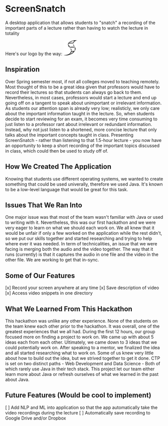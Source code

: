 # ScreenSnatch

A desktop application that allows students to "snatch" a recording of the important parts of a lecture rather than having to watch the lecture in totality

Here's our logo by the way:
![alt text](https://github.com/JShimonov/ScreenSnatch/blob/master/src/desktopscreenrecorder/logo.png "Logo Title Text 1")

## Inspiration

Over Spring semester most, if not all colleges moved to teaching remotely. Most thought of this to be a great idea given that professors would have to record their lectures so that students can always go back to them. Nevertheless, in most cases, professors would start a lecture and end up going off on a tangent to speak about unimportant or irrelevant information. As students our attention span is already very low; realisticly, we only care about the important information taught in the lecture. So, when students decide to start reviewing for an exam, it becomes very time consuming to just listen to a professor rant about irrelevant or redundant information. Instead, why not just listen to a shortened, more concise lecture that only talks about the important concepts taught in class. Presenting ScreenSnatch - rather than listening to that 1.5-hour lecture - you now have an opportunity to keep a short recording of the important topics discussed in class, which could then be used to study off of.

## How We Created The Application

Knowing that students use different operating systems, we wanted to create something that could be used univerally, therefore we used Java. It's known to be a low-level language that would be great for this task. 

## Issues That We Ran Into

One major issue was that most of the team wasn't familiar with Java or used to writing with it. Nevertheless, this was our first hackathon and we were very eager to learn on what we should each work on. We all knew that it would be unfair if only a few worked on the application while the rest didn't, so we put our skills together and started researching and trying to help where ever it was needed. In term of technicalities, an issue that we were facing is merging both the audio and the video together. The way that it runs (currently) is that it captures the audio in one file and the video in the other file. We are working to get that in-sync.

## Some of Our Features

[x] Record your screen anywhere at any time
[x] Save description of video
[x] Access video snippets in one directory

## What We Learned From This Hackathon

This hackathon was unlike any other experience. None of the students on the team knew each other prior to the hackathon. It was overall, one of the greatest experiences that we all had. During the first 12 hours, our group focused more on finding a project to work on. We came up with about 5 ideas each from each other. Ultimately, we came down to 3 ideas that we could potentially work on. After speaking to a mentor, we finalized the idea and all started researching what to work on. Some of us knew very little about how to build out the idea, but we strived together to get it done. CTP is set on two distinct paths - Web Development and Data Science - Both of which rarely use Java in their tech stack. This project let our team either learn more about Java or refresh ourselves of what we learned in the past about Java.

## Future Features (Would be cool to implement)

[ ] Add NLP and ML into application so that the app automatically take the video recordings during the lecture
[ ] Automatically save recording to Google Drive and/or Dropbox
